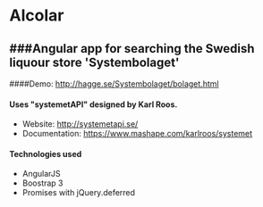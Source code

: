 Alcolar
=======

###Angular app for searching the Swedish liquour store 'Systembolaget'
--------------------------------------------------

####Demo: 
http://hagge.se/Systembolaget/bolaget.html

#### Uses "systemetAPI" designed by Karl Roos.
+ Website: http://systemetapi.se/
+ Documentation: https://www.mashape.com/karlroos/systemet

#### Technologies used
+ AngularJS
+ Boostrap 3
+ Promises with jQuery.deferred
